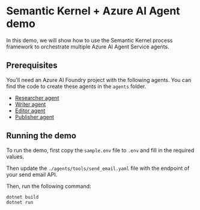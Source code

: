 # Semantic Kernel + Azure AI Agent demo

In this demo, we will show how to use the Semantic Kernel process framework to orchestrate
multiple Azure AI Agent Service agents.

## Prerequisites
You'll need an Azure AI Foundry project with the following agents. You can find the code to create these agents in the `agents` folder.

- [Researcher agent](./agents/researcher_agent.py)
- [Writer agent](./agents/writer_agent.py)
- [Editor agent](./agents/editor_agent.py)
- [Publisher agent](./agents/publisher_agent.py)

## Running the demo
To run the demo, first copy the `sample.env` file to `.env` and fill in the required values.

Then update the `./agents/tools/send_email.yaml` file with the endpoint of your send email API.

Then, run the following command:

```bash
dotnet build
dotnet run
```